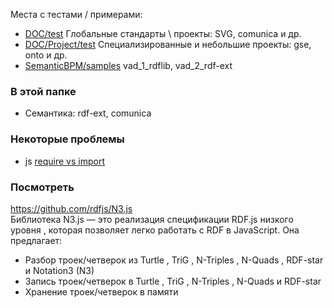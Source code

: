 Места с тестами / примерами:

- [DOC/test](https://github.com/bpmbpm/doc/tree/main/test)  Глобальные стандарты \ проекты: SVG, comunica и др.
- [DOC/Project/test](https://github.com/bpmbpm/doc/tree/main/Project/test) Специализированные и небольшие проекты: gse, onto и др.
- [SemanticBPM/samples](https://github.com/bpmbpm/SemanticBPM/tree/main/samples) vad_1_rdflib, vad_2_rdf-ext

### В этой папке
- Семантика: rdf-ext, comunica
### Некоторые проблемы
- js [require vs import](https://github.com/bpmbpm/doc/blob/main/test/rdf-ext/Error1.md)

### Посмотреть
https://github.com/rdfjs/N3.js  
Библиотека N3.js — это реализация спецификации RDF.js низкого уровня , которая позволяет легко работать с RDF в JavaScript. Она предлагает:
- Разбор троек/четверок из Turtle , TriG , N-Triples , N-Quads , RDF-star и Notation3 (N3)
- Запись троек/четверок в Turtle , TriG , N-Triples , N-Quads и RDF-star
- Хранение троек/четверок в памяти
